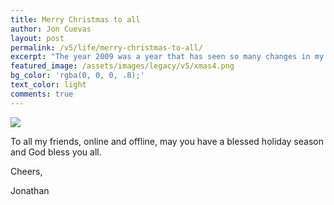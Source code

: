 ```yaml
---
title: Merry Christmas to all
author: Jon Cuevas
layout: post
permalink: /v5/life/merry-christmas-to-all/
excerpt: "The year 2009 was a year that has seen so many changes in my life and career. Changes that introduced new challenges, and challenges that made me reflect on things I normally do not reflect on."
featured_image: /assets/images/legacy/v5/xmas4.png
bg_color: 'rgba(0, 0, 0, .8);'
text_color: light
comments: true
---
```


<div class="aligncenter"><img src="{{ site.baseurl }}/assets/images/legacy/v5/xmas4.png">
</div>

To all my friends, online and offline, may you have a blessed holiday season and God bless you all.

Cheers,

Jonathan

<!-- bg-post-stripe.gif -->